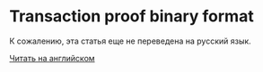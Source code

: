# Transaction proof binary format

К сожалению, эта статья еще не переведена на русский язык.

[Читать на английском](/en/blockchain/binary-format/transaction-proof-binary-format)
